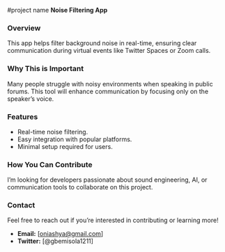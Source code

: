#project name
**Noise Filtering App**  

### Overview  
This app helps filter background noise in real-time, ensuring clear communication during virtual events like Twitter Spaces or Zoom calls.  

### Why This is Important  
Many people struggle with noisy environments when speaking in public forums. This tool will enhance communication by focusing only on the speaker’s voice.  

### Features  
- Real-time noise filtering.  
- Easy integration with popular platforms.  
- Minimal setup required for users.  

### How You Can Contribute  
I’m looking for developers passionate about sound engineering, AI, or communication tools to collaborate on this project.  

### Contact  
Feel free to reach out if you’re interested in contributing or learning more!  
- **Email:** [oniashya@gmail.com] 
- **Twitter:** [@gbemisola1211]
